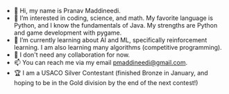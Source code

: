 - 👋 Hi, my name is Pranav Maddineedi.
- 👀 I’m interested in coding, science, and math. My favorite language is Python, and I know the fundamentals of Java. My strengths are Python and game development with pygame. 
- 🌱 I’m currently learning about AI and ML, specifically reinforcement learning. I am also learning many algorithms (competitive programming).
- 💞️ I don't need any collaboration for now.
- 📫 You can reach me via my email pmaddineedi@gmail.com.
- 🏆 I am a USACO Silver Contestant (finished Bronze in January, and hoping to be in the Gold division by the end of the next contest!)

<!---
Pramad712/Pramad712 is a ✨ special ✨ repository because its `README.md` (this file) appears on your GitHub profile.
You can click the Preview link to take a look at your changes.
--->

